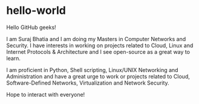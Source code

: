 # hello-world


Hello GitHub geeks!

I am Suraj Bhatia and I am doing my Masters in Computer Networks and Security. 
I have interests in working on projects related to Cloud, Linux and Internet Protocols & Architecture and I see open-source as a
great way to learn.

I am proficient in Python, Shell scripting, Linux/UNIX Networking and Administration and have a great urge to work or projects related to Cloud, Software-Defined Networks, Virtualization and Network Security.

Hope to interact with everyone!
